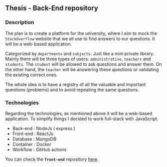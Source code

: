 ## Thesis - Back-End repository
### Description
The plan is to create a platform for the university, where I aim to mock the `StackOverflow` website that we all use to find answers to our questions.
It will be a web-based application. 

Categorized by `departments` and `subjects`. Just like a mini private library.
Mainly there will be three types of users: `administrative`, `teachers` and `students`.
The `student` will be allowed to ask questions and answer them. On the other hand, the `teacher` will be answering these questions or validating the existing correct ones.

The whole idea is to have a registry of all the valuable and important questions (problems) and to avoid repeating the same questions.

### Technologies 
Regarding the technologies, as mentioned above it will be a web-based application.
To simplify things I decided to work full-stack with JavaScript.
- Back-end : NodeJs ( express )
- Front-end : ReactJs
- Database : MongoDB
- Container : Docker
- Workflow : GitHub actions

You can check the **`front-end`** repository [here](https://github.com/alisbiaa/stackuniversity).
